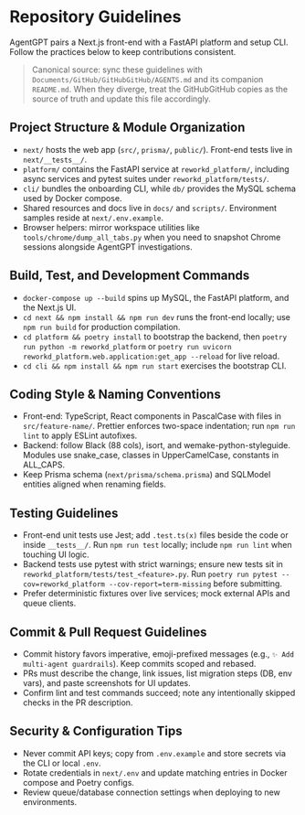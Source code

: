 # Repository Guidelines

AgentGPT pairs a Next.js front-end with a FastAPI platform and setup CLI. Follow the practices below to keep contributions consistent.

> Canonical source: sync these guidelines with `Documents/GitHub/GitHubGitHub/AGENTS.md` and its companion `README.md`. When they diverge, treat the GitHubGitHub copies as the source of truth and update this file accordingly.

## Project Structure & Module Organization
- `next/` hosts the web app (`src/`, `prisma/`, `public/`). Front-end tests live in `next/__tests__/`.
- `platform/` contains the FastAPI service at `reworkd_platform/`, including async services and pytest suites under `reworkd_platform/tests/`.
- `cli/` bundles the onboarding CLI, while `db/` provides the MySQL schema used by Docker compose.
- Shared resources and docs live in `docs/` and `scripts/`. Environment samples reside at `next/.env.example`.
- Browser helpers: mirror workspace utilities like `tools/chrome/dump_all_tabs.py` when you need to snapshot Chrome sessions alongside AgentGPT investigations.

## Build, Test, and Development Commands
- `docker-compose up --build` spins up MySQL, the FastAPI platform, and the Next.js UI.
- `cd next && npm install && npm run dev` runs the front-end locally; use `npm run build` for production compilation.
- `cd platform && poetry install` to bootstrap the backend, then `poetry run python -m reworkd_platform` or `poetry run uvicorn reworkd_platform.web.application:get_app --reload` for live reload.
- `cd cli && npm install && npm run start` exercises the bootstrap CLI.

## Coding Style & Naming Conventions
- Front-end: TypeScript, React components in PascalCase with files in `src/feature-name/`. Prettier enforces two-space indentation; run `npm run lint` to apply ESLint autofixes.
- Backend: follow Black (88 cols), isort, and wemake-python-styleguide. Modules use snake_case, classes in UpperCamelCase, constants in ALL_CAPS.
- Keep Prisma schema (`next/prisma/schema.prisma`) and SQLModel entities aligned when renaming fields.

## Testing Guidelines
- Front-end unit tests use Jest; add `.test.ts(x)` files beside the code or inside `__tests__/`. Run `npm run test` locally; include `npm run lint` when touching UI logic.
- Backend tests use pytest with strict warnings; ensure new tests sit in `reworkd_platform/tests/test_<feature>.py`. Run `poetry run pytest --cov=reworkd_platform --cov-report=term-missing` before submitting.
- Prefer deterministic fixtures over live services; mock external APIs and queue clients.

## Commit & Pull Request Guidelines
- Commit history favors imperative, emoji-prefixed messages (e.g., `✨ Add multi-agent guardrails`). Keep commits scoped and rebased.
- PRs must describe the change, link issues, list migration steps (DB, env vars), and paste screenshots for UI updates.
- Confirm lint and test commands succeed; note any intentionally skipped checks in the PR description.

## Security & Configuration Tips
- Never commit API keys; copy from `.env.example` and store secrets via the CLI or local `.env`.
- Rotate credentials in `next/.env` and update matching entries in Docker compose and Poetry configs.
- Review queue/database connection settings when deploying to new environments.
